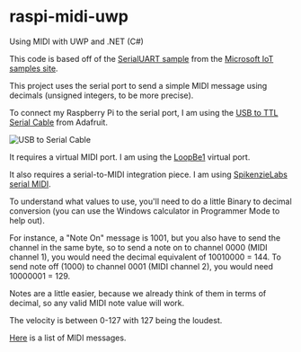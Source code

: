 # raspi-midi-uwp
Using MIDI with UWP and .NET (C#)

This code is based off of the [SerialUART sample](https://github.com/ms-iot/samples/tree/develop/SerialUART/CS) from the [Microsoft IoT samples site](https://github.com/ms-iot/samples).

This project uses the serial port to send a simple MIDI message using decimals (unsigned integers, to be more precise).

To connect my Raspberry Pi to the serial port, I am using the [USB to TTL Serial Cable](https://www.adafruit.com/product/954) from Adafruit.

![USB to Serial Cable](https://cdn-shop.adafruit.com/970x728/954-02.jpg)

It requires a virtual MIDI port. I am using the [LoopBe1](http://www.nerds.de/en/loopbe1.html) virtual port.

It also requires a serial-to-MIDI integration piece. I am using [SpikenzieLabs serial MIDI](http://www.spikenzielabs.com/SpikenzieLabs/Serial_MIDI.html).

To understand what values to use, you'll need to do a little Binary to decimal conversion (you can use the Windows calculator in Programmer Mode to help out).

For instance, a "Note On" message is 1001, but you also have to send the channel in the same byte, so to send a note on to channel 0000 (MIDI channel 1), you would need the decimal equivalent of 10010000 = 144.
To send note off (1000) to channel 0001 (MIDI channel 2), you would need 10000001 = 129.

Notes are a little easier, because we already think of them in terms of decimal, so any valid MIDI note value will work.

The velocity is between 0-127 with 127 being the loudest.

[Here](http://www.indiana.edu/~emusic/etext/MIDI/chapter3_MIDI4.shtml0) is a list of MIDI messages.


